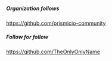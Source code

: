 
##### Organization follows

https://github.com/prismicio-community

##### Follow for follow

https://github.com/TheOnlyOnlyName

